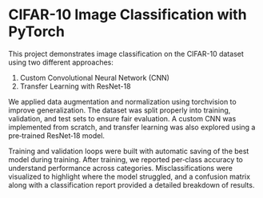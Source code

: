 # CIFAR-10 Image Classification with PyTorch


This project demonstrates image classification on the CIFAR-10 dataset using two different approaches:
1. Custom Convolutional Neural Network (CNN)
2. Transfer Learning with ResNet-18

We applied data augmentation and normalization using torchvision to improve generalization. The dataset was split properly into training, validation, and test sets to ensure fair evaluation. A custom CNN was implemented from scratch, and transfer learning was also explored using a pre‑trained ResNet‑18 model.

Training and validation loops were built with automatic saving of the best model during training. After training, we reported per‑class accuracy to understand performance across categories. Misclassifications were visualized to highlight where the model struggled, and a confusion matrix along with a classification report provided a detailed breakdown of results.
